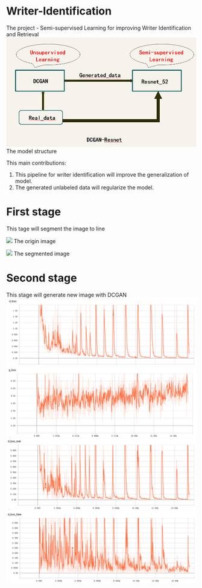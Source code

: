# Writer-Identification

The  project - Semi-supervised Learning for improving Writer Identification and Retrieval
![](https://github.com/KiM55/Writer-Identification/blob/master/image1.png) 
                   The model structure

This main contributions:
1. This pipeline for writer identification will improve the generalization of model.
2. The generated unlabeled data will regularize the model. 



# First stage
This tage will segment the image to line

![](https://github.com/KiM55/Test/blob/master/origin%20image.png) 
                          The origin image

![](https://github.com/KiM55/Test/blob/master/The%20segmented%20image.png)
                          The segmented image

# Second stage
This stage will generate new image with DCGAN
![](https://github.com/KiM55/Writer-Identification/blob/master/image/d_loss.png)
![](https://github.com/KiM55/Writer-Identification/blob/master/image/g_loss.png)
![](https://github.com/KiM55/Writer-Identification/blob/master/image/d_loss_real.png)
![](https://github.com/KiM55/Writer-Identification/blob/master/image/d_loss_fake.png)

